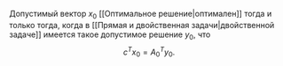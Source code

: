 Допустимый вектор $x_0$ [[Оптимальное решение|оптимален]] тогда и только тогда, когда в [[Прямая и двойственная задачи|двойственной задаче]]
имеется такое допустимое решение $y_0$, что $$c^Tx_0 = A_0^Ty_0.$$
